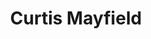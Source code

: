 ---
title: "Curtis Mayfield"
summary: "Curtis Lee Mayfield was an American singer-songwriter, guitarist, and record producer, and one of the most influential musicians behind soul and politically conscious African-American music. Dubbed the \"Gentle Genius\", he first achieved success and recognition with the Rock and Roll Hall of Fame-inducted group the Impressions during the civil rights movement of the late 1950s and the 1960s, and later worked as a solo artist.
Mayfield started his musical career in a gospel choir. Moving to the North Side of Chicago, he met Jerry Butler in 1956 at the age of 14, and joined the vocal group The Impressions. As a songwriter, Mayfield became noted as one of the first musicians to bring more prevalent themes of social awareness into soul music. In 1965, he wrote \"People Get Ready\" for The Impressions, which was ranked at no. 24 on Rolling Stone's list of the 500 Greatest Songs of All Time. The song received numerous other awards; it was included in the Rock and Roll Hall of Fame's \"500 Songs that Shaped Rock and Roll\", and was inducted into the Grammy Hall of Fame in 1998.
After leaving The Impressions in 1970 in the pursuit of a solo career, Mayfield released several albums, including the soundtrack for the blaxploitation film Super Fly in 1972. The soundtrack was noted for its socially conscious themes, mostly addressing problems surrounding inner city minorities such as crime, poverty and drug abuse. The album was ranked at no. 72 on Rolling Stone's list of the 500 Greatest Albums of All Time.Mayfield was paralyzed from the neck down after lighting equipment fell on him during a live performance at Wingate Field in Flatbush, Brooklyn, New York, on August 13, 1990. Despite this, he continued his career as a recording artist, releasing his final album New World Order in 1996. Mayfield won a Grammy Legend Award in 1994 and a Grammy Lifetime Achievement Award in 1995. He is a double inductee into the Rock and Roll Hall of Fame, as a member of The Impressions in 1991, and again in 1999 as a solo artist. He was also a two-time Grammy Hall of Fame inductee. He died from complications of type 2 diabetes at the age of 57 on December 26, 1999."
image: "curtis-mayfield.jpg"
apple_music_artist_url: "https://music.apple.com/gb/artist/curtis-mayfield/169711"
wikipedia_url: "https://en.wikipedia.org/wiki/Curtis_Mayfield"
---